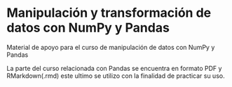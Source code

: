 # Manipulación y transformación de datos con NumPy y Pandas
Material de apoyo para el curso de manipulación de datos con NumPy y Pandas

La parte del curso relacionada con Pandas se encuentra en formato PDF y RMarkdown(.rmd)
este ultimo se utilizo con la finalidad de practicar su uso.
